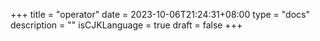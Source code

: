 +++
title = "operator"
date = 2023-10-06T21:24:31+08:00
type = "docs"
description = ""
isCJKLanguage = true
draft = false
+++